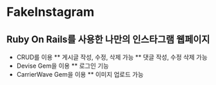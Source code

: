 # FakeInstagram

## Ruby On Rails를 사용한 나만의 인스타그램 웹페이지
* CRUD를 이용
       ** 게시글 작성, 수정, 삭제 가능
       ** 댓글 작성, 수정 삭제 가능
* Devise Gem을 이용
       ** 로그인 기능
* CarrierWave Gem을 이용
       ** 이미지 업로드 가능
